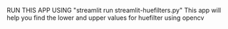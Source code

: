 RUN THIS APP USING 
"streamlit run streamlit-huefilters.py"
This app will help you find the lower and upper values for huefilter using opencv

